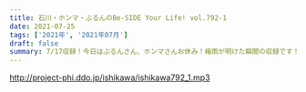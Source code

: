```yaml
---
title: 石川・ホンマ・ぶるんのBe-SIDE Your Life! vol.792-1
date: 2021-07-25
tags: ['2021年', '2021年07月']
draft: false
summary: 7/17収録！今日はぶるんさん、ホンマさんお休み！梅雨が明けた瞬間の収録です！
---
```


http://project-phi.ddo.jp/ishikawa/ishikawa792_1.mp3
